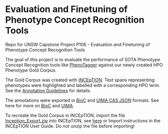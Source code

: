# Evaluation and Finetuning of Phenotype Concept Recognition Tools

Repo for UNSW Capstone Project P106 - Evaluation and Finetuning of Phenotype Concept Recognition Tools

The goal of this project is to evaluate the performance of SOTA Phenotype Concept Recognition tools like [PhenoTagger](https://github.com/ncbi-nlp/PhenoTagger) against our newly created HPO Phenotype Gold Corpus.

The Gold Corpus was created with [INCEpTION](https://inception-project.github.io). Text spans representing phenotypes were highlighted and labelled with a corresponding HPO term. See the [Annotation Guidelines](Annotation_Guidelines.pdf) for details.

The annotations were exported in [BioC](https://inception-project.github.io/releases/36.5/docs/user-guide.html#sect_formats_bioc) and [UIMA CAS JSON](https://inception-project.github.io/releases/36.5/docs/user-guide.html#sect_formats_uimajson) formats. See here for more on [BioC](https://bioc.sourceforge.net) and [UIMA](https://uima.apache.org/d/uimaj-current/tug.html).

To recreate the Gold Corpus in INCEpTION, import the file [Inception_Export.zip](Inception_Export.zip) into INCEpTION, see [here](https://inception-project.github.io/releases/36.5/docs/user-guide.html#_import) or Import instructions in the INCEpTION User Guide. Do *not* unzip the file before importing!
